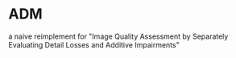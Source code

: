 # ADM
a naive reimplement for "Image Quality Assessment by Separately Evaluating Detail Losses and Additive Impairments"
